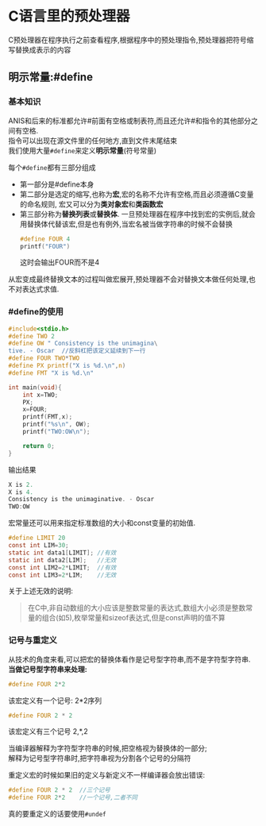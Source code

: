 # C语言里的预处理器

C预处理器在程序执行之前查看程序,根据程序中的预处理指令,预处理器把符号缩写替换成表示的内容

## 明示常量:#define

### 基本知识

ANIS和后来的标准都允许#前面有空格或制表符,而且还允许#和指令的其他部分之间有空格.  
指令可以出现在源文件里的任何地方,直到文件末尾结束  
我们使用大量`#define`来定义**明示常量**(符号常量)  
  
每个`#define`都有三部分组成

* 第一部分是#define本身
* 第二部分是选定的缩写,也称为**宏**,宏的名称不允许有空格,而且必须遵循C变量的命名规则,  宏又可以分为**类对象宏**和**类函数宏**
* 第三部分称为**替换列表**或**替换体**. 一旦预处理器在程序中找到宏的实例后,就会用替换体代替该宏,但是也有例外,当宏名被当做字符串的时候不会替换
    ```.c
    #define FOUR 4
    printf("FOUR")
    ```
    这时会输出FOUR而不是4  

从宏变成最终替换文本的过程叫做宏展开,预处理器不会对替换文本做任何处理,也不对表达式求值.  

### #define的使用

```.c
#include<stdio.h>
#define TWO 2
#define OW " Consistency is the unimagina\
tive. - Oscar  //反斜杠把该定义延续到下一行
#define FOUR TWO*TWO
#define PX printf("X is %d.\n",n)
#define FMT "X is %d.\n"

int main(void){
    int x=TWO;
    PX;
    x=FOUR;
    printf(FMT,x);
    printf("%s\n", OW);
    printf("TWO:OW\n");

    return 0;
}
```

输出结果

```.c
X is 2.
X is 4.
Consistency is the unimaginative. - Oscar
TWO:OW
```

宏常量还可以用来指定标准数组的大小和const变量的初始值.

```.c
#define LIMIT 20
const int LIM=30;
static int data1[LIMIT]; //有效
static int data2[LIM];   //无效
const int LIM2=2*LIMIT;  //有效
const int LIM3=2*LIM;    //无效
```

关于上述无效的说明:
>在C中,非自动数组的大小应该是整数常量的表达式,数组大小必须是整数常量的组合(如5),枚举常量和sizeof表达式,但是const声明的值不算

### 记号与重定义

从技术的角度来看,可以把宏的替换体看作是记号型字符串,而不是字符型字符串.  
**当做记号型字符串来处理:**

```.c
#define FOUR 2*2
```

该宏定义有一个记号: 2*2序列

```.c
#define FOUR 2 * 2
```

该宏定义有三个记号 2,*,2  
  
当编译器解释为字符型字符串的时候,把空格视为替换体的一部分;  
解释为记号型字符串时,把字符串视为分割各个记号的分隔符

重定义宏的时候如果旧的定义与新定义不一样编译器会放出错误:

```.c
#define FOUR 2 * 2  //三个记号
#define FOUR 2*2    //一个记号,二者不同
```

真的要重定义的话要使用`#undef`
